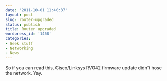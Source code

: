 ```yaml
---
date: '2011-10-01 11:40:37'
layout: post
slug: router-upgraded
status: publish
title: Router upgraded
wordpress_id: '1468'
categories:
- Geek stuff
- Networking
- News
---
```


So if you can read this, Cisco/Linksys RV042 firmware update didn't hose the network. Yay.

